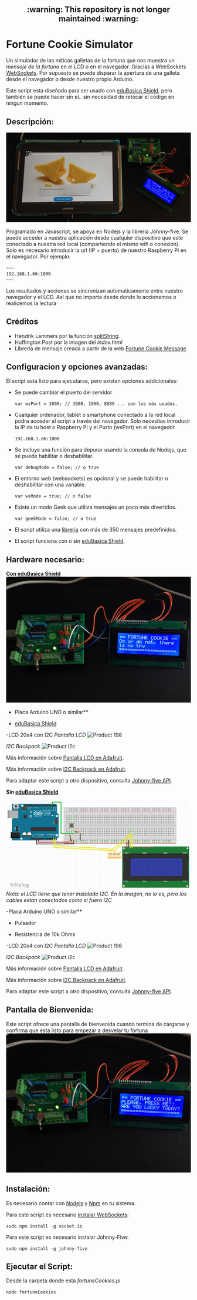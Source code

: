 <h2 align="center">:warning: This repository is not longer maintained :warning:</h2>

# Fortune Cookie Simulator
Un simulador de las míticas galletas de la fortuna que nos muestra un *mensaje de la fortuna* en el LCD o en el navegador. 
Gracias a WebSockets [WebSockets](https://www.wikiwand.com/es/WebSocket). Por supuesto se puede disparar la apertura de una galleta desde el navegador o desde nuestro propio Arduino.

Este script esta diseñado para ser usado con [eduBasica Shield](http://www.practicasconarduino.com/edubasica/), pero también se puede hacer sin el.. sin necesidad de retocar el código en ningun momento.


## Descripción:

![tablet](https://github.com/UlisesGascon/Fortune-Cookie-Simulator/blob/master/img/tablet_fortune_cookies.png)


Programado en Javascript, se apoya en Nodejs y la librería Johnny-five. Se puede acceder a nuestra aplicación desde cualquier dispositivo que este conectado a nuestra red local (compartiendo el mismo wifi o conexión). Solo es necesario introducir la url (IP + puerto) de nuestro Raspberry Pi en el navegador. Por ejemplo:

	~~~
	192.168.1.66:1000
	~~~


Los resultados y acciones se sincronizan automaticamente entre nuestro navegador y el LCD. Así que no importa desde donde lo accionemos o realicemos la lectura


## Créditos
- Hendrik Lammers por la función [splitString](https://gist.github.com/hendriklammers/5231994).
- Huffington Post por la imagen del *index.html*
- Librería de mensaje creada a partir de la web [Fortune Cookie Message](http://www.fortunecookiemessage.com)

## Configuracion y opciones avanzadas:

El script esta listo para ejecutarse, pero existen opciones addicionales:

- Se puede cambiar el puerto del servidor
	~~~
	var wsPort = 3000; // 3000, 1000, 8080 ... son los más usados.
	~~~

- Cualquier ordenador, tablet o smartphone conectado a la red local podra acceder al script a través del navegador.
	Solo necesitas introducir la IP de tu host o Raspberry Pi y el Purto (wsPort) en el navegador.
	~~~
	192.168.1.66:1000 
	~~~
- Se incluye una función para depurar usando la consola de Nodejs, que se puede habilitar o deshabilitar.
	~~~
	var debugMode = false; // o true
	~~~

- El entorno web (websockets) es opcional y se puede habilitar o deshabilitar con una variable.
	~~~
	var wsMode = true; // o false
	~~~
- Existe un modo Geek que utiliza mensajes un poco más divertidos.
	~~~
	var geekMode = false; // o true
	~~~

- El script utiliza una [libreria](https://github.com/UlisesGascon/Fortune-Cookie-Simulator/blob/master/cookieMessages.js) con más de 350 mensajes predefinidos.

- El script funciona con o sin [eduBasica Shield](http://www.practicasconarduino.com/edubasica/).



## Hardware necesario:

**Con [eduBasica Shield](http://www.practicasconarduino.com/edubasica/)**
![Conexiones](https://github.com/UlisesGascon/Fortune-Cookie-Simulator/blob/master/img/edubasica_mensaje.png)

- Placa Arduino UNO o similar**

- [eduBasica Shield](http://www.practicasconarduino.com/edubasica/)

-LCD 20x4 con I2C
*Pantalla LCD*
![Product 198](http://www.adafruit.com/images/970x728/x198-04.jpg.pagespeed.ic.diHsBxj06P.webp)

*I2C Backpack*
![Product i2c](https://learn.adafruit.com/system/assets/assets/000/001/874/medium260/lcds___displays_i2cwire_t.jpeg?1396777095)

Más información sobre [Pantalla LCD en Adafruit](http://www.adafruit.com/products/198).

Más información sobre [I2C Backpack en Adafruit](https://learn.adafruit.com/i2c-spi-lcd-backpack).

Para adaptar este script a otro dispositivo, consulta [Johnny-five API](http://johnny-five.io/api/lcd/).


**Sin [eduBasica Shield](http://www.practicasconarduino.com/edubasica/)**

![Conexiones](https://github.com/UlisesGascon/Fortune-Cookie-Simulator/blob/master/img/protoboard.png)
*Nota: el LCD tiene que tener instalado I2C. En la imagen, no lo es, pero los cables estan conectados como si fuera I2C*

-Placa Arduino UNO o similar**

- Pulsador

- Resistencia de 10k Ohms

-LCD 20x4 con I2C
*Pantalla LCD*
![Product 198](http://www.adafruit.com/images/970x728/x198-04.jpg.pagespeed.ic.diHsBxj06P.webp)

*I2C Backpack*
![Product i2c](https://learn.adafruit.com/system/assets/assets/000/001/874/medium260/lcds___displays_i2cwire_t.jpeg?1396777095)

Más información sobre [Pantalla LCD en Adafruit](http://www.adafruit.com/products/198).

Más información sobre [I2C Backpack en Adafruit](https://learn.adafruit.com/i2c-spi-lcd-backpack).

Para adaptar este script a otro dispositivo, consulta [Johnny-five API](http://johnny-five.io/api/lcd/).


## Pantalla de Bienvenida:
Este script ofrece una pantalla de bienvenida cuando termina de cargarse y confirma que esta listo para empezar a desvelar tu fortuna
![final](https://github.com/UlisesGascon/Fortune-Cookie-Simulator/blob/master/img/edubasica_bienvenida.jpg)



## Instalación:

Es necesario contar con [Nodejs](https://nodejs.org/) y [Npm](https://docs.npmjs.com/getting-started/installing-node) en tu sistema.

Para este script es necesario [instalar WebSockets](https://www.npmjs.com/package/socket.io):

~~~
sudo npm install -g socket.io
~~~


Para este script es necesario instalar Johnny-Five:

~~~
sudo npm install -g johnny-five
~~~


## Ejecutar el Script:

Desde la carpeta donde esta *fortuneCookies.js*

~~~
node fortuneCookies
~~~
